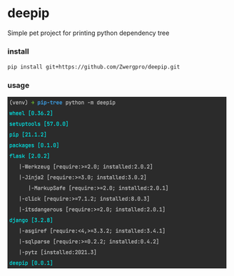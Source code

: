 # deepip
Simple pet project for printing python dependency tree


### install

```bash
pip install git+https://github.com/Zwergpro/deepip.git
```

### usage
![simple usage](docs/usage.png)
